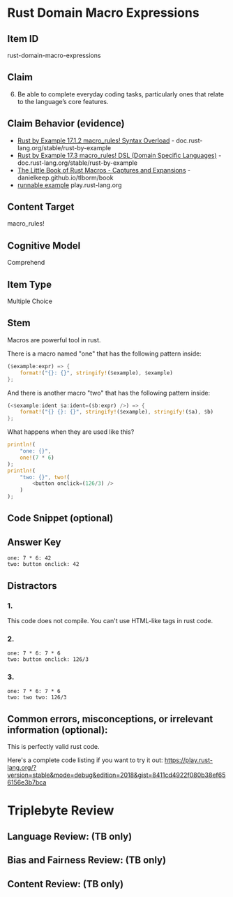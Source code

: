 # Rust Domain Macro Expressions

## Item ID
rust-domain-macro-expressions

## Claim
6. Be able to complete everyday coding tasks, particularly ones that relate to the language’s core features.

## Claim Behavior (evidence)
- [Rust by Example 17.1.2 macro_rules! Syntax Overload](https://doc.rust-lang.org/stable/rust-by-example/macros/overload.html) - doc.rust-lang.org/stable/rust-by-example
- [Rust by Example 17.3 macro_rules! DSL (Domain Specific Languages)](https://doc.rust-lang.org/stable/rust-by-example/macros/dsl.html) - doc.rust-lang.org/stable/rust-by-example
- [The Little Book of Rust Macros - Captures and Expansions](https://danielkeep.github.io/tlborm/book/mbe-min-captures-and-expansion-redux.html) - danielkeep.github.io/tlborm/book
- [runnable example](https://play.rust-lang.org/?version=stable&mode=debug&edition=2018&gist=8411cd4922f080b38ef656156e3b7bca) play.rust-lang.org

## Content Target
macro_rules!

## Cognitive Model
Comprehend

## Item Type
Multiple Choice

## Stem
Macros are powerful tool in rust.

There is a macro named "one" that has the following pattern inside:
```rust
($example:expr) => {
    format!("{}: {}", stringify!($example), $example)
};
```

And there is another macro "two" that has the following pattern inside:
```rust
(<$example:ident $a:ident=($b:expr) />) => {
    format!("{} {}: {}", stringify!($example), stringify!($a), $b)
};
```

What happens when they are used like this?

```rust
println!(
    "one: {}",
    one!(7 * 6)
);
println!(
    "two: {}", two!(
        <button onclick=(126/3) />
    )
);
```

## Code Snippet (optional)


## Answer Key

```
one: 7 * 6: 42
two: button onclick: 42
```

## Distractors

### 1.
This code does not compile.  You can't use HTML-like tags in rust code.

### 2.
```
one: 7 * 6: 7 * 6
two: button onclick: 126/3
```

### 3.
```
one: 7 * 6: 7 * 6
two: two two: 126/3
```

## Common errors, misconceptions, or irrelevant information (optional):

This is perfectly valid rust code.

Here's a complete code listing if you want to try it out:
https://play.rust-lang.org/?version=stable&mode=debug&edition=2018&gist=8411cd4922f080b38ef656156e3b7bca


# Triplebyte Review


## Language Review: (TB only)


## Bias and Fairness Review: (TB only)


## Content Review: (TB only)
